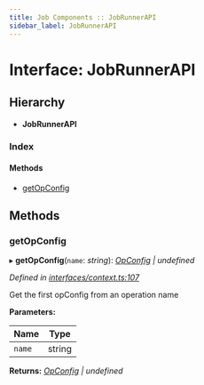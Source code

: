 ```yaml
---
title: Job Components :: JobRunnerAPI
sidebar_label: JobRunnerAPI
---
```


# Interface: JobRunnerAPI

## Hierarchy

* **JobRunnerAPI**

### Index

#### Methods

* [getOpConfig](jobrunnerapi.md#getopconfig)

## Methods

###  getOpConfig

▸ **getOpConfig**(`name`: *string*): *[OpConfig](opconfig.md) | undefined*

*Defined in [interfaces/context.ts:107](https://github.com/terascope/teraslice/blob/b0f73ab9/packages/job-components/src/interfaces/context.ts#L107)*

Get the first opConfig from an operation name

**Parameters:**

Name | Type |
------ | ------ |
`name` | string |

**Returns:** *[OpConfig](opconfig.md) | undefined*

